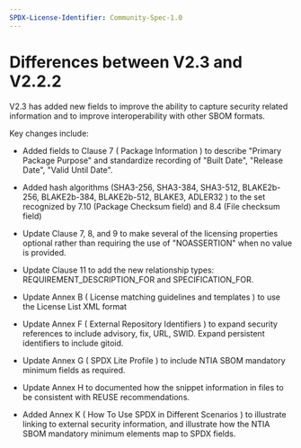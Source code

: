 ```yaml
---
SPDX-License-Identifier: Community-Spec-1.0
---
```


# Differences between V2.3 and V2.2.2

V2.3 has added new fields to improve the ability to capture security related
information and to improve interoperability with other SBOM formats.

Key changes include:

- Added fields to Clause 7 ( Package Information ) to describe
  "Primary Package Purpose" and standardize recording of "Built Date",
  "Release Date", "Valid Until Date".

- Added hash algorithms (SHA3-256, SHA3-384, SHA3-512, BLAKE2b-256,
  BLAKE2b-384, BLAKE2b-512, BLAKE3, ADLER32 ) to the set recognized by 7.10
  (Package Checksum field) and 8.4 (File checksum field)

- Update Clause 7, 8, and 9 to make several of the licensing properties
  optional rather than requiring the use of "NOASSERTION" when no value is
  provided.

- Update Clause 11 to add the new relationship types:
  REQUIREMENT_DESCRIPTION_FOR and SPECIFICATION_FOR.

- Update Annex B ( License matching guidelines and templates ) to use the
  License List XML format

- Update Annex F ( External Repository Identifiers ) to expand security
  references to include advisory, fix, URL, SWID.
  Expand persistent identifiers to include gitoid.

- Update Annex G ( SPDX Lite Profile ) to include NTIA SBOM mandatory minimum
  fields as required.

- Update Annex H to documented how the snippet information in files to be
  consistent with REUSE recommendations.

- Added Annex K ( How To Use SPDX in Different Scenarios ) to illustrate
  linking to external security information, and illustrate how the NTIA SBOM
  mandatory minimum elements map to SPDX fields.
